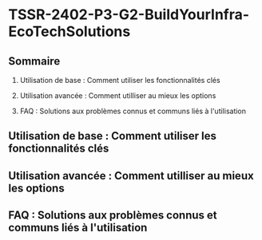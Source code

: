 # **TSSR-2402-P3-G2-BuildYourInfra-EcoTechSolutions**

## Sommaire

1) Utilisation de base : Comment utiliser les fonctionnalités clés

2) Utilisation avancée : Comment utilliser au mieux les options

3) FAQ : Solutions aux problèmes connus et communs liés à l'utilisation

## Utilisation de base : Comment utiliser les fonctionnalités clés

## Utilisation avancée : Comment utilliser au mieux les options

## FAQ : Solutions aux problèmes connus et communs liés à l'utilisation